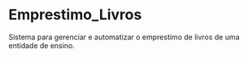 # Emprestimo_Livros
Sistema para gerenciar e automatizar o emprestimo de livros de uma entidade  de ensino.
